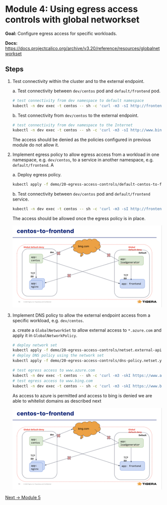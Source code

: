 # Module 4: Using egress access controls with global networkset 

**Goal:** Configure egress access for specific workloads.

**Docs:** https://docs.projectcalico.org/archive/v3.20/reference/resources/globalnetworkset

## Steps

1. Test connectivity within the cluster and to the external endpoint.

    a. Test connectivity between `dev/centos` pod and `default/frontend` pod.

    ```bash
    # test connectivity from dev namespace to default namespace
    kubectl -n dev exec -t centos -- sh -c 'curl -m3 -sI http://frontend.default 2>/dev/null | grep -i http'
    ```

    b. Test connectivity from `dev/centos` to the external endpoint.

    ```bash
    # test connectivity from dev namespace to the Internet
    kubectl -n dev exec -t centos -- sh -c 'curl -m3 -sI http://www.bing.com 2>/dev/null | grep -i http'
    ```
    The access should be denied as the policies configured in previous module do not allow it.
   

2. Implement egress policy to allow egress access from a workload in one namespace, e.g. `dev/centos`, to a service in another namespace, e.g. `default/frontend`. A

    a. Deploy egress policy.

    ```bash
    kubectl apply -f demo/20-egress-access-controls/default-centos-to-frontend.yaml
    ```

    b. Test connectivity between `dev/centos` pod and `default/frontend` service.

    ```bash
    kubectl -n dev exec -t centos -- sh -c 'curl -m3 -sI http://frontend.default 2>/dev/null | grep -i http'
    ```

    The access should be allowed once the egress policy is in place.

    ![default-centos-to-frontend](../img/default-centos-to-frontend.png)


3. Implement DNS policy to allow the external endpoint access from a specific workload, e.g. `dev/centos`.

    a. create a `GlobalNetworkSet` to allow external access to `*.azure.com` and apply it in `GlobalNetworkPolicy`.

    

    ```bash
    # deploy network set
    kubectl apply -f demo/20-egress-access-controls/netset.external-apis.yaml
    # deploy DNS policy using the network set
    kubectl apply -f demo/20-egress-access-controls/dns-policy.netset.yaml
    ```

   
    ```bash
    # test egress access to www.azure.com
    kubectl -n dev exec -t centos -- sh -c 'curl -m3 -skI https://www.azure.com 2>/dev/null | grep -i http'
    # test egress access to www.bing.com
    kubectl -n dev exec -t centos -- sh -c 'curl -m3 -skI https://www.bing.com 2>/dev/null | grep -i http'
    ```
    As access to azure is permitted and access to bing is denied we are able to whitelist domains as described next

     ![default-centos-to-frontend](../img/default-centos-to-frontend.png)


[Next -> Module 5](../modules/using-observability-tools.md)
